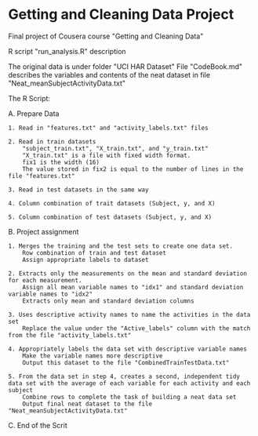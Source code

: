 # Getting and Cleaning Data Project
Final project of Cousera course "Getting and Cleaning Data"

R script "run_analysis.R" description

The original data is under folder "UCI HAR Dataset"
File "CodeBook.md" describes the variables and contents of the neat dataset in file "Neat_meanSubjectActivityData.txt"

The R Script:

A. Prepare Data

	1. Read in "features.txt" and "activity_labels.txt" files
	
	2. Read in train datasets
   		"subject_train.txt", "X_train.txt", and "y_train.txt"
   		"X_train.txt" is a file with fixed width format.
   		fix1 is the width (16)
   		The value stored in fix2 is equal to the number of lines in the file "features.txt"
   		
	3. Read in test datasets in the same way
	
	4. Column combination of trait datasets (Subject, y, and X)
	
	5. Column combination of test datasets (Subject, y, and X)
	
B. Project assignment

	1. Merges the training and the test sets to create one data set.
	 	Row combination of train and test dataset
		Assign appropriate labels to dataset
		
	2. Extracts only the measurements on the mean and standard deviation for each measurement.
		Assign all mean variable names to "idx1" and standard deviation variable names to "idx2"
		Extracts only mean and standard deviation columns
		
	3. Uses descriptive activity names to name the activities in the data set
		Replace the value under the "Active_labels" column with the match from the file "activity_labels.txt"
		
	4. Appropriately labels the data set with descriptive variable names
		Make the variable names more descriptive
		Output this dataset to the file "CombinedTrainTestData.txt"
		
	5. From the data set in step 4, creates a second, independent tidy data set with the average of each variable for each activity and each subject
		Combine rows to complete the task of building a neat data set
		Output final neat dataset to the file "Neat_meanSubjectActivityData.txt"
		
C. End of the Scrit
